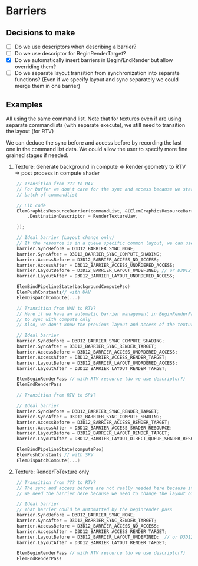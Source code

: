 # Barriers

## Decisions to make

- [ ] Do we use descriptors when describing a barrier?
- [ ] Do we use descriptor for BeginRenderTarget?
- [x] Do we automatically insert barriers in Begin/EndRender but allow overriding them?
- [ ] Do we separate layout transition from synchronization into separate functions? (Even if we specify
      layout and sync separately we could merge them in one barrier)

## Examples

All using the same command list.
Note that for textures even if are using separate commandlists (with separate execute), we still
need to transition the layout (for RTV)

We can deduce the sync before and access before by recording the last one in the command list data. 
We could allow the user to specify more fine grained stages if needed.

1. Texture: Generate background in compute => Render geometry to RTV => post process in compute shader

```c
    // Transition from ??? to UAV
    // For buffer we don't care for the sync and access because we start the execution of a new
    // batch of commandlist

    // Lib code
    ElemGraphicsResourceBarrier(commandList, &(ElemGraphicsResourceBarrierParameters) {
        .DestinationDescriptor = RenderTextureUav,

    });

    // Ideal barrier (Layout change only)
    // If the resource is in a queue specific common layout, we can use it directly as UAV
    barrier.SyncBefore = D3D12_BARRIER_SYNC_NONE;
    barrier.SyncAfter = D3D12_BARRIER_SYNC_COMPUTE_SHADING;
    barrier.AccessBefore = D3D12_BARRIER_ACCESS_NO_ACCESS;
    barrier.AccessAfter = D3D12_BARRIER_ACCESS_UNORDERED_ACCESS;
    barrier.LayoutBefore = D3D12_BARRIER_LAYOUT_UNDEFINED; // or D3D12_BARRIER_LAYOUT_COMMON?
    barrier.LayoutAfter = D3D12_BARRIER_LAYOUT_UNORDERED_ACCESS;

    ElemBindPipelineState(backgroundComputePso)
    ElemPushConstants// with UAV
    ElemDispatchCompute(...)

    // Transition from UAV to RTV?
    // Here if we have an automatic barrier management in BeginRenderPass, we miss the opportunity
    // to sync with compute only
    // Also, we don't know the previous layout and access of the texture

    // Ideal barrier
    barrier.SyncBefore = D3D12_BARRIER_SYNC_COMPUTE_SHADING;
    barrier.SyncAfter = D3D12_BARRIER_SYNC_RENDER_TARGET;
    barrier.AccessBefore = D3D12_BARRIER_ACCESS_UNORDERED_ACCESS;
    barrier.AccessAfter = D3D12_BARRIER_ACCESS_RENDER_TARGET;
    barrier.LayoutBefore = D3D12_BARRIER_LAYOUT_UNORDERED_ACCESS;
    barrier.LayoutAfter = D3D12_BARRIER_LAYOUT_RENDER_TARGET;

    ElemBeginRenderPass // with RTV resource (do we use descriptor?)
    ElemEndRenderPass

    // Transition from RTV to SRV?

    // Ideal barrier
    barrier.SyncBefore = D3D12_BARRIER_SYNC_RENDER_TARGET;
    barrier.SyncAfter = D3D12_BARRIER_SYNC_COMPUTE_SHADING;
    barrier.AccessBefore = D3D12_BARRIER_ACCESS_RENDER_TARGET;
    barrier.AccessAfter = D3D12_BARRIER_ACCESS_SHADER_RESOURCE;
    barrier.LayoutBefore = D3D12_BARRIER_LAYOUT_RENDER_TARGET;
    barrier.LayoutAfter = D3D12_BARRIER_LAYOUT_DIRECT_QUEUE_SHADER_RESOURCE; // Important: If possible we need to use the queue specific layout

    ElemBindPipelineState(computePso)
    ElemPushConstants // with SRV 
    ElemDispatchCompute(...)
```

2. Texture: RenderToTexture only

```c
    // Transition from ??? to RTV?
    // The sync and access before are not really needed here because it the the only command in the list
    // We need the barrier here because we need to change the layout of the texture

    // Ideal barrier
    // That barrier could be automatted by the beginrender pass
    barrier.SyncBefore = D3D12_BARRIER_SYNC_NONE;
    barrier.SyncAfter = D3D12_BARRIER_SYNC_RENDER_TARGET;
    barrier.AccessBefore = D3D12_BARRIER_ACCESS_NO_ACCESS;
    barrier.AccessAfter = D3D12_BARRIER_ACCESS_RENDER_TARGET;
    barrier.LayoutBefore = D3D12_BARRIER_LAYOUT_UNDEFINED;  // or D3D12_BARRIER_LAYOUT_COMMON?
    barrier.LayoutAfter = D3D12_BARRIER_LAYOUT_RENDER_TARGET;

    ElemBeginRenderPass // with RTV resource (do we use descriptor?)
    ElemEndRenderPass
```
